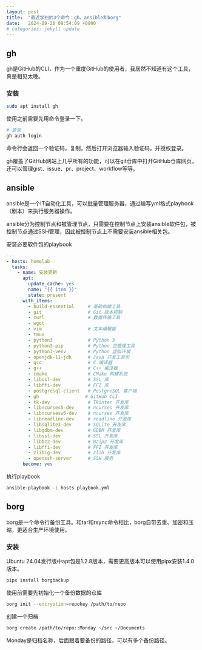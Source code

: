 ```yaml
---
layout: post
title:  "最近学到的3个命令：gh、ansible和borg"
date:   2024-09-26 09:54:09 +0800
# categories: jekyll update
---
```

## gh

gh是GitHub的CLI，作为一个重度GitHub的使用者，我居然不知道有这个工具，真是相见太晚。

### 安装

```bash
sudo apt install gh
```

使用之前需要先用命令登录一下。

```bash
# 登录
gh auth login
```

命令行会返回一个验证码，复制，然后打开浏览器输入验证码，并授权登录。

gh覆盖了GitHub网站上几乎所有的功能，可以在git仓库中打开GitHub仓库网页，还可以管理gist、issue、pr、project、workflow等等。

## ansible

ansible是一个IT自动化工具，可以批量管理服务器，通过编写yml格式playbook（剧本）来执行服务器操作。

ansible分为控制节点和被管理节点，只需要在控制节点上安装ansible软件包，被控制节点通过SSH管理，因此被控制节点上不需要安装ansible相关包。

安装必要软件包的playbook

```yaml
---
- hosts: homelab
  tasks:
    - name: 安装更新
      apt:
        update_cache: yes
        name: "{{ item }}"
        state: present
      with_items:
        - build-essential     # 基础构建工具
        - git                 # Git 版本控制
        - curl                # 数据传输工具
        - wget
        - vim                 # 文本编辑器
        - tmux
        - python3             # Python 3
        - python3-pip         # Python 包管理工具
        - python3-venv        # Python 虚拟环境
        - openjdk-11-jdk      # Java 开发工具包
        - gcc                 # C 编译器
        - g++                 # C++ 编译器
        - cmake               # CMake 构建系统
        - libssl-dev          # SSL 库
        - libffi-dev          # FFI 库
        - postgresql-client   # PostgreSQL 客户端
        - gh                 # GitHub CLI
        - tk-dev              # Tkinter 开发库
        - libncurses5-dev     # ncurses 开发库
        - libncursesw5-dev    # ncurses 开发库
        - libreadline-dev     # readline 开发库
        - libsqlite3-dev      # SQLite 开发库
        - libgdbm-dev         # GDBM 开发库
        - libssl-dev          # SSL 开发库
        - libbz2-dev          # Bzip2 开发库
        - libffi-dev          # FFI 开发库
        - zlib1g-dev          # zlib 开发库
        - openssh-server      # SSH 服务
      become: yes
```

执行playbook

```bash
ansible-playbook -i hosts playbook.yml
```

## borg

borg是一个命令行备份工具。和tar和rsync命令相比，borg自带去重、加密和压缩，更适合生产环境使用。

### 安装

Ubuntu 24.04发行版中apt包是1.2.8版本，需要更高版本可以使用pipx安装1.4.0版本。

```bash
pipx install borgbackup
```

使用前需要先初始化一个备份数据的仓库

```bash
borg init --encryption=repokey /path/to/repo
```

创建一个归档

```bash
borg create /path/to/repo::Monday ~/src ~/Documents
```

Monday是归档名称，后面跟着要备份的路径，可以有多个备份路径。
